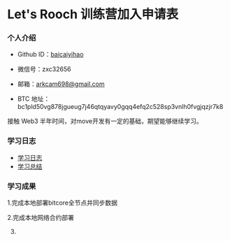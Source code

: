 # Let's Rooch 训练营加入申请表

### 个人介绍

* Github ID：[baicaiyihao](https://github.com/baicaiyihao)

* 微信号：zxc32656

* 邮箱：arkcam698@gmail.com

* BTC 地址：bc1pld50vg878jgueug7j46qtqyavy0gqq4efq2c528sp3vnlh0fvgjqzjr7k8

接触 Web3 半年时间，对move开发有一定的基础，期望能够继续学习。

### 学习日志

- [学习日志](journal.md)
- [学习总结](summary.md)

### 学习成果  
  
1.完成本地部署bitcore全节点并同步数据  
  
2.完成本地网络合约部署  

3.
